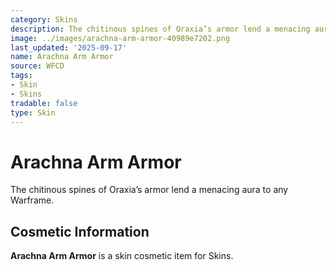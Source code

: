 ```yaml
---
category: Skins
description: The chitinous spines of Oraxia’s armor lend a menacing aura to any Warframe.
image: ../images/arachna-arm-armor-40989e7202.png
last_updated: '2025-09-17'
name: Arachna Arm Armor
source: WFCD
tags:
- Skin
- Skins
tradable: false
type: Skin
---
```


# Arachna Arm Armor

The chitinous spines of Oraxia’s armor lend a menacing aura to any Warframe.

## Cosmetic Information

**Arachna Arm Armor** is a skin cosmetic item for Skins.

